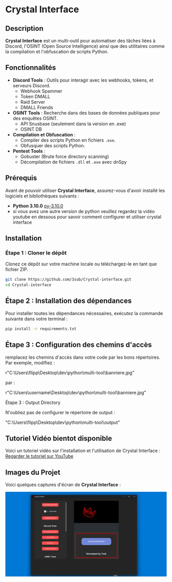 # Crystal Interface

## Description

**Crystal Interface** est un multi-outil pour automatiser des tâches liées à Discord, l'OSINT (Open Source Intelligence) ainsi que des utilitaires comme la compilation et l'obfuscation de scripts Python.

## Fonctionnalités

- **Discord Tools** : Outils pour interagir avec les webhooks, tokens, et serveurs Discord.
  - Webhook Spammer
  - Token DMALL
  - Raid Server
  - DMALL Friends
- **OSINT Tools** : Recherche dans des bases de données publiques pour des enquêtes OSINT.
  - API Snusbase (seulement dans la version en .exe)
  - OSINT DB
- **Compilation et Obfuscation** :
  - Compiler des scripts Python en fichiers `.exe`.
  - Obfusquer des scripts Python.
- **Pentest Tools** :
  - Gobuster (Brute force directory scanning)
  - Décompilation de fichiers `.dll` et `.exe` avec dnSpy

## Prérequis

Avant de pouvoir utiliser **Crystal Interface**, assurez-vous d'avoir installé les logiciels et bibliothèques suivants :

- **Python 3.10.0**   [py-3.10.0](https://www.python.org/ftp/python/3.10.0/python-3.10.0-amd64.exe)
- si vous avez une autre version de python veuillez regardez la vidéo youtube en
dessous pour savoir comment configurer et utiliser crystal interface
  

## Installation

### Étape 1 : Cloner le dépôt

Clonez ce dépôt sur votre machine locale ou téléchargez-le en tant que fichier ZIP.

```bash
git clone https://github.com/3sub/Crystal-interface.git
cd Crystal-interface
```

## Étape 2 : Installation des dépendances

Pour installer toutes les dépendances nécessaires, exécutez la commande suivante dans votre terminal :

```bash
pip install -r requirements.txt
```

## Étape 3 : Configuration des chemins d'accès

remplacez les chemins d'accès dans votre code par les bons répertoires. Par exemple, modifiez :


r"C:\Users\flipp\Desktop\dev\python\multi-tool\banniere.jpg"

par :


r"C:\Users\username\Desktop\dev\python\multi-tool\banniere.jpg"

Étape 3 : Output Directory

N'oubliez pas de configurer le répertoire de output :


"C:\Users\flipp\Desktop\dev\python\multi-tool\output"

## Tutoriel Vidéo bientot disponible

Voici un tutoriel vidéo sur l'installation et l'utilisation de Crystal Interface :
[Regarder le tutoriel sur YouTube](https://www.youtube.com/)


## Images du Projet

Voici quelques captures d'écran de **Crystal Interface** :

![Capture d'écran 1](/capture-1.png)




